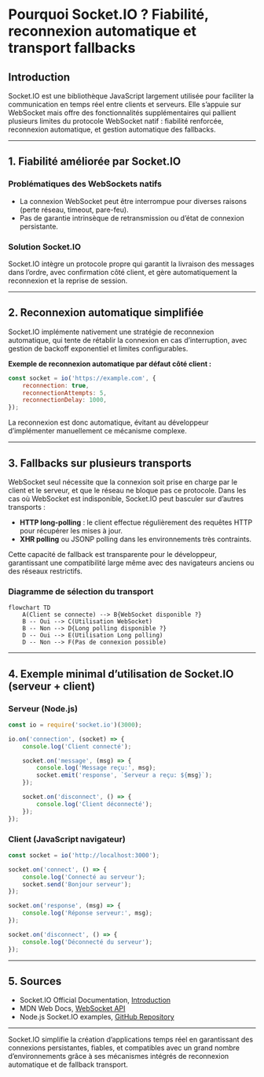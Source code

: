 # Pourquoi Socket.IO ? Fiabilité, reconnexion automatique et transport fallbacks

## Introduction

Socket.IO est une bibliothèque JavaScript largement utilisée pour faciliter la communication en temps réel entre clients et serveurs. Elle s’appuie sur WebSocket mais offre des fonctionnalités supplémentaires qui pallient plusieurs limites du protocole WebSocket natif : fiabilité renforcée, reconnexion automatique, et gestion automatique des fallbacks.

---

## 1. Fiabilité améliorée par Socket.IO

### Problématiques des WebSockets natifs

- La connexion WebSocket peut être interrompue pour diverses raisons (perte réseau, timeout, pare-feu).
- Pas de garantie intrinsèque de retransmission ou d’état de connexion persistante.

### Solution Socket.IO

Socket.IO intègre un protocole propre qui garantit la livraison des messages dans l’ordre, avec confirmation côté client, et gère automatiquement la reconnexion et la reprise de session.

---

## 2. Reconnexion automatique simplifiée

Socket.IO implémente nativement une stratégie de reconnexion automatique, qui tente de rétablir la connexion en cas d’interruption, avec gestion de backoff exponentiel et limites configurables.

**Exemple de reconnexion automatique par défaut côté client :**

```javascript
const socket = io('https://example.com', {
    reconnection: true,
    reconnectionAttempts: 5,
    reconnectionDelay: 1000,
});
```

La reconnexion est donc automatique, évitant au développeur d’implémenter manuellement ce mécanisme complexe.

---

## 3. Fallbacks sur plusieurs transports

WebSocket seul nécessite que la connexion soit prise en charge par le client et le serveur, et que le réseau ne bloque pas ce protocole. Dans les cas où WebSocket est indisponible, Socket.IO peut basculer sur d’autres transports :

- **HTTP long-polling** : le client effectue régulièrement des requêtes HTTP pour récupérer les mises à jour.
- **XHR polling** ou JSONP polling dans les environnements très contraints.

Cette capacité de fallback est transparente pour le développeur, garantissant une compatibilité large même avec des navigateurs anciens ou des réseaux restrictifs.

### Diagramme de sélection du transport

```mermaid
flowchart TD
    A(Client se connecte) --> B{WebSocket disponible ?}
    B -- Oui --> C(Utilisation WebSocket)
    B -- Non --> D{Long polling disponible ?}
    D -- Oui --> E(Utilisation Long polling)
    D -- Non --> F(Pas de connexion possible)
```

---

## 4. Exemple minimal d’utilisation de Socket.IO (serveur + client)

### Serveur (Node.js)

```javascript
const io = require('socket.io')(3000);

io.on('connection', (socket) => {
    console.log('Client connecté');

    socket.on('message', (msg) => {
        console.log('Message reçu:', msg);
        socket.emit('response', `Serveur a reçu: ${msg}`);
    });

    socket.on('disconnect', () => {
        console.log('Client déconnecté');
    });
});
```

### Client (JavaScript navigateur)

```javascript
const socket = io('http://localhost:3000');

socket.on('connect', () => {
    console.log('Connecté au serveur');
    socket.send('Bonjour serveur');
});

socket.on('response', (msg) => {
    console.log('Réponse serveur:', msg);
});

socket.on('disconnect', () => {
    console.log('Déconnecté du serveur');
});
```

---

## 5. Sources

- Socket.IO Official Documentation, [Introduction](https://socket.io/docs/v4/)  
- MDN Web Docs, [WebSocket API](https://developer.mozilla.org/en-US/docs/Web/API/WebSocket)  
- Node.js Socket.IO examples, [GitHub Repository](https://github.com/socketio/socket.io/tree/main/examples)  

---

Socket.IO simplifie la création d’applications temps réel en garantissant des connexions persistantes, fiables, et compatibles avec un grand nombre d’environnements grâce à ses mécanismes intégrés de reconnexion automatique et de fallback transport.